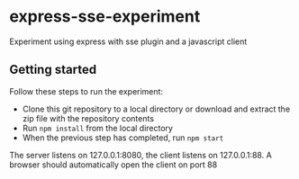 # express-sse-experiment
Experiment using express with sse plugin and a javascript client

## Getting started
Follow these steps to run the experiment:

* Clone this git repository to a local directory or download and extract the zip file with the repository contents
* Run `npm install` from the local directory
* When the previous step has completed, run `npm start`

The server listens on 127.0.0.1:8080, the client listens on 127.0.0.1:88.
A browser should automatically open the client on port 88
